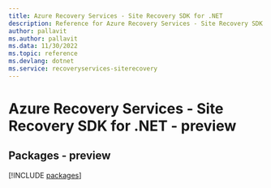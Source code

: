 ```yaml
---
title: Azure Recovery Services - Site Recovery SDK for .NET
description: Reference for Azure Recovery Services - Site Recovery SDK for .NET
author: pallavit
ms.author: pallavit
ms.data: 11/30/2022
ms.topic: reference
ms.devlang: dotnet
ms.service: recoveryservices-siterecovery
---
```

# Azure Recovery Services - Site Recovery SDK for .NET - preview
## Packages - preview
[!INCLUDE [packages](recovery-services---site-recovery-index.md)]
